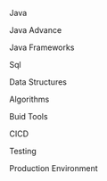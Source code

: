 Java

Java Advance

Java Frameworks

Sql

Data Structures

Algorithms

Buid Tools

CICD

Testing

Production Environment
